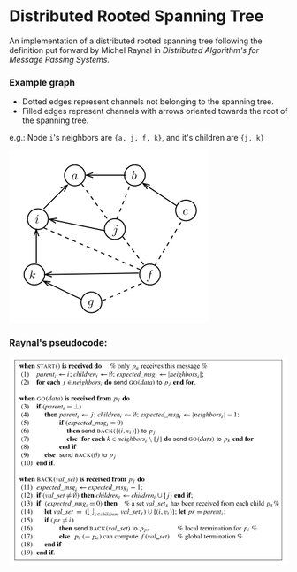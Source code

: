 # Distributed Rooted Spanning Tree

An implementation of a distributed rooted spanning tree following the definition put forward by Michel Raynal in _Distributed Algorithm's for Message Passing Systems._

### Example graph

- Dotted edges represent channels not belonging to the spanning tree.
- Filled edges represent channels with arrows oriented towards the root of the spanning tree.

e.g.: Node `i`'s neighbors are `{a, j, f, k}`, and it's children are `{j, k}`

![examplegraph](assets/examplegraph.png)

### Raynal's pseudocode:
![pseudocode](assets/pseudocode.png)
